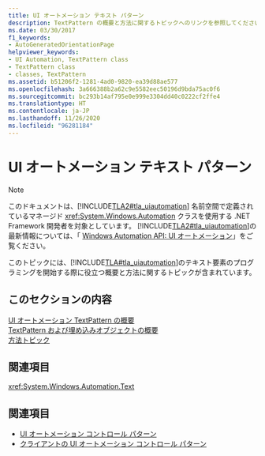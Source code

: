 ```yaml
---
title: UI オートメーション テキスト パターン
description: TextPattern の概要と方法に関するトピックへのリンクを参照してください。 これらのリンクを使用すると、Microsoft UI オートメーションのテキスト要素のプログラミングを始めることができます。
ms.date: 03/30/2017
f1_keywords:
- AutoGeneratedOrientationPage
helpviewer_keywords:
- UI Automation, TextPattern class
- TextPattern class
- classes, TextPattern
ms.assetid: b51206f2-1281-4ad0-9820-ea39d88ae577
ms.openlocfilehash: 3a666388b2a62c9e5582eec50196d9bda75ac0f6
ms.sourcegitcommit: bc293b14af795e0e999e3304dd40c0222cf2ffe4
ms.translationtype: HT
ms.contentlocale: ja-JP
ms.lasthandoff: 11/26/2020
ms.locfileid: "96281184"
---
```

# <a name="ui-automation-text-pattern"></a>UI オートメーション テキスト パターン

> [!NOTE]
> このドキュメントは、[!INCLUDE[TLA2#tla_uiautomation](../../../includes/tla2sharptla-uiautomation-md.md)] 名前空間で定義されているマネージド <xref:System.Windows.Automation> クラスを使用する .NET Framework 開発者を対象としています。 [!INCLUDE[TLA2#tla_uiautomation](../../../includes/tla2sharptla-uiautomation-md.md)]の最新情報については、「 [Windows Automation API: UI オートメーション](/windows/win32/winauto/entry-uiauto-win32)」をご覧ください。  
  
 このトピックには、[!INCLUDE[TLA#tla_uiautomation](../../../includes/tlasharptla-uiautomation-md.md)]のテキスト要素のプログラミングを開始する際に役立つ概要と方法に関するトピックが含まれています。  
  
## <a name="in-this-section"></a>このセクションの内容  

 [UI オートメーション TextPattern の概要](ui-automation-textpattern-overview.md)  
 [TextPattern および埋め込みオブジェクトの概要](textpattern-and-embedded-objects-overview.md)  
 [方法トピック](ui-automation-text-pattern-how-to-topics.md)  
  
## <a name="reference"></a>関連項目  

 <xref:System.Windows.Automation.Text>  
  
## <a name="see-also"></a>関連項目

- [UI オートメーション コントロール パターン](ui-automation-control-patterns.md)
- [クライアントの UI オートメーション コントロール パターン](ui-automation-control-patterns-for-clients.md)
